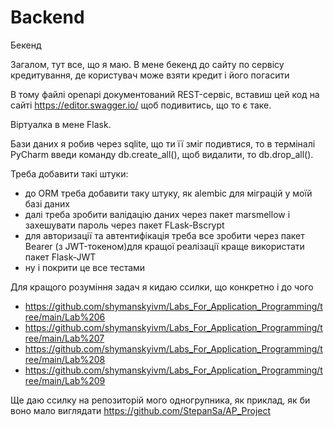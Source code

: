 # Backend
Бекенд

Загалом, тут все, що я маю. В мене бекенд до сайту по сервісу кредитування, де користувач може взяти кредит і його погасити

В тому файлі openapi документований REST-сервіс, вставиш цей код на сайті https://editor.swagger.io/ щоб подивитись, що то є таке.

Віртуалка в мене Flask.

Бази даних я робив через sqlite, що ти її зміг подивтися, то в терміналі PyCharm введи команду db.create_all(), щоб видалити, то  db.drop_all().

Треба добавити такі штуки:
- до ORM треба добавити таку штуку, як alembic для міграцій у моїй базі даних
- далі треба зробити валідацію даних через пакет marsmellow і захешувати пароль через пакет  FLask-Bscrypt
- для авторизації та автентифікація треба все зробити через пакет Bearer (з JWT-токеном)для кращої реалізації краще використати пакет Flask-JWT
- ну і покрити це все тестами

Для кращого розуміння задач я кидаю ссилки, що конкретно і до чого
- https://github.com/shymanskyivm/Labs_For_Application_Programming/tree/main/Lab%206 
- https://github.com/shymanskyivm/Labs_For_Application_Programming/tree/main/Lab%207 
- https://github.com/shymanskyivm/Labs_For_Application_Programming/tree/main/Lab%208 
- https://github.com/shymanskyivm/Labs_For_Application_Programming/tree/main/Lab%209

Ще даю ссилку на репозиторій мого одногрупника, як приклад, як би воно мало виглядати
https://github.com/StepanSa/AP_Project
